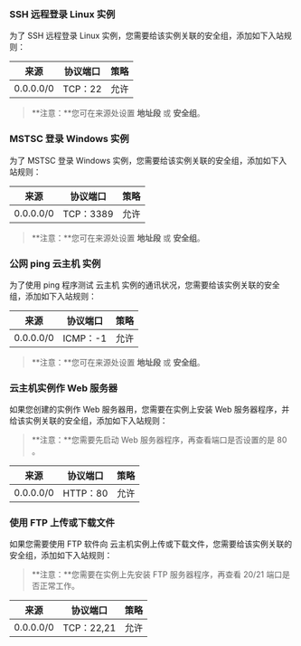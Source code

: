 ### SSH 远程登录 Linux 实例

为了 SSH 远程登录 Linux 实例，您需要给该实例关联的安全组，添加如下入站规则：

| 来源 | 协议端口 | 策略 | 
|---------|---------|---------|
| 0.0.0.0/0 | TCP：22 | 	允许 |
> **注意：**您可在来源处设置 **地址段** 或 **安全组**。

### MSTSC 登录 Windows 实例

为了 MSTSC 登录 Windows 实例，您需要给该实例关联的安全组，添加如下入站规则：

| 来源 | 协议端口 | 策略 | 
|---------|---------|---------|
| 0.0.0.0/0 | TCP：3389 | 	允许 |
 > **注意：**您可在来源处设置 **地址段** 或 **安全组**。
 
### 公网 ping 云主机 实例

为了使用 ping 程序测试 云主机 实例的通讯状况，您需要给该实例关联的安全组，添加如下入站规则：

| 来源 | 协议端口 | 策略 | 
|---------|---------|---------|
| 0.0.0.0/0  | ICMP：-1 | 	允许 |

> **注意：**您可在来源处设置 **地址段** 或 **安全组**。

### 云主机实例作 Web 服务器
如果您创建的实例作 Web 服务器用，您需要在实例上安装 Web 服务器程序，并给该实例关联的安全组，添加如下入站规则：

> **注意：**您需要先启动 Web 服务器程序，再查看端口是否设置的是 80 。

| 来源 | 协议端口 | 策略 | 
|---------|---------|---------|
| 0.0.0.0/0  | HTTP：80 | 	允许 |

### 使用 FTP 上传或下载文件
如果您需要使用 FTP 软件向 云主机实例上传或下载文件，您需要给该实例关联的安全组，添加如下入站规则：

> **注意：**您需要在实例上先安装 FTP 服务器程序，再查看 20/21 端口是否正常工作。

| 来源 | 协议端口 | 策略 | 
|---------|---------|---------|
| 0.0.0.0/0  | TCP：22,21 | 	允许 |

